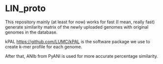# LIN_proto

This repository mainly (at least for now) works for fast (I mean, really fast) generate similarity matrix of the newly uploaded genomes with original genomes in the database.

kPAL https://github.com/LUMC/kPAL is the software package we use to create k-mer profile for each genome.

After that, ANIb from PyANI is used for more accurate percentage similarity.
